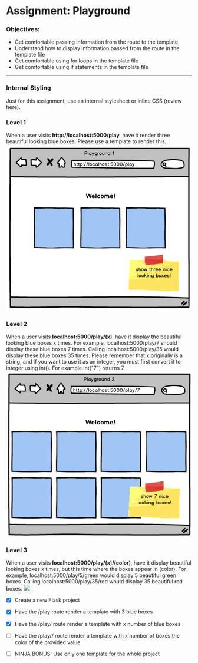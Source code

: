 # Assignment: Playground

### Objectives:

- Get comfortable passing information from the route to the template
- Understand how to display information passed from the route in the template file
- Get comfortable using for loops in the template file
- Get comfortable using if statements in the template file
<hr>

### Internal Styling

Just for this assignment, use an internal stylesheet or inline CSS (review here).

### Level 1

When a user visits **http://localhost:5000/play**, have it render three beautiful looking blue boxes. Please use a template to render this.
![](playground1.png)

### Level 2

When a user visits **localhost:5000/play/(x)**, have it display the beautiful looking blue boxes x times. For example, localhost:5000/play/7 should display these blue boxes 7 times. Calling localhost:5000/play/35 would display these blue boxes 35 times. Please remember that x originally is a string, and if you want to use it as an integer, you must first convert it to integer using int(). For example int("7") returns 7.
![](playground2.png)

### Level 3

When a user visits **localhost:5000/play/(x)/(color)**, have it display beautiful looking boxes x times, but this time where the boxes appear in (color). For example, localhost:5000/play/5/green would display 5 beautiful green boxes. Calling localhost:5000/play/35/red would display 35 beautiful red boxes.
![](playground3.png.png)

- [x] Create a new Flask project

- [x] Have the /play route render a template with 3 blue boxes

- [x] Have the /play/<x> route render a template with x number of blue boxes

- [ ] Have the /play/<x>/<color> route render a template with x number of boxes the color of the provided value

- [ ] NINJA BONUS: Use only one template for the whole project
